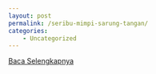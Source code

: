 ```yaml
---
layout: post
permalink: /seribu-mimpi-sarung-tangan/
categories:
    - Uncategorized
---
```


[Baca Selengkapnya](/05)
